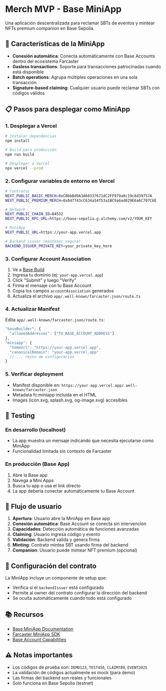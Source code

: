 # Merch MVP - Base MiniApp

Una aplicación descentralizada para reclamar SBTs de eventos y mintear NFTs premium companion en Base Sepolia.

## 🚀 Características de la MiniApp

- **Conexión automática**: Conecta automáticamente con Base Accounts dentro del ecosistema Farcaster
- **Gasless transactions**: Soporte para transacciones patrocinadas cuando está disponible
- **Batch operations**: Agrupa múltiples operaciones en una sola transacción
- **Signature-based claiming**: Cualquier usuario puede reclamar SBTs con códigos válidos

## 📋 Pasos para desplegar como MiniApp

### 1. Desplegar a Vercel
```bash
# Instalar dependencias
npm install

# Build para producción
npm run build

# Desplegar a Vercel
npx vercel --prod
```

### 2. Configurar variables de entorno en Vercel
```bash
# Contratos
NEXT_PUBLIC_BASIC_MERCH=0xC0bbBd9A3A68337671dC2FF979a8c19c8d39757A
NEXT_PUBLIC_PREMIUM_MERCH=0x047743cC634a54f53a1BC9a6ad029E6a6C707C6E

# Network
NEXT_PUBLIC_CHAIN_ID=84532
NEXT_PUBLIC_RPC_URL=https://base-sepolia.g.alchemy.com/v2/YOUR_KEY

# MiniApp
NEXT_PUBLIC_URL=https://your-app.vercel.app

# Backend issuer (mantener segura)
BACKEND_ISSUER_PRIVATE_KEY=your_private_key_here
```

### 3. Configurar Account Association

1. Ve a [Base Build](https://base.dev/preview?tab=account)
2. Ingresa tu dominio (ej: `your-app.vercel.app`)
3. Click "Submit" y luego "Verify"
4. Firma el mensaje con tu Base Account
5. Copia los campos `accountAssociation` generados
6. Actualiza el archivo `app/.well-known/farcaster.json/route.ts`

### 4. Actualizar Manifest

Edita `app/.well-known/farcaster.json/route.ts`:

```typescript
"baseBuilder": {
  "allowedAddresses": ["TU_BASE_ACCOUNT_ADDRESS"]
},
"miniapp": {
  "homeUrl": "https://your-app.vercel.app",
  "canonicalDomain": "your-app.vercel.app"
  // ... resto de configuración
}
```

### 5. Verificar deployment

- Manifest disponible en: `https://your-app.vercel.app/.well-known/farcaster.json`
- Metadata fc:miniapp incluida en el HTML
- Images (icon.svg, splash.svg, og-image.svg) accesibles

## 🧪 Testing

### En desarrollo (localhost)
- La app muestra un mensaje indicando que necesita ejecutarse como MiniApp
- Funcionalidad limitada sin contexto de Farcaster

### En producción (Base App)
1. Abre la Base app
2. Navega a Mini Apps
3. Busca tu app o usa el link directo
4. La app debería conectar automáticamente tu Base Account

## 📱 Flujo de usuario

1. **Apertura**: Usuario abre la MiniApp en Base app
2. **Conexión automática**: Base Account se conecta sin intervención
3. **Capacidades**: Detección automática de funciones avanzadas
4. **Claiming**: Usuario ingresa código y evento
5. **Validación**: Backend valida y genera firma
6. **Minting**: Contrato mintea SBT usando firma del backend
7. **Companion**: Usuario puede mintear NFT premium (opcional)

## 🔧 Configuración del contrato

La MiniApp incluye un componente de setup que:
- Verifica si el `backendIssuer` está configurado
- Permite al owner del contrato configurar la dirección del backend
- Se oculta automáticamente cuando todo está configurado

## 📚 Recursos

- [Base MiniApp Documentation](https://docs.base.org/mini-apps/)
- [Farcaster MiniApp SDK](https://docs.farcaster.xyz/mini-apps/)
- [Base Account Capabilities](https://docs.base.org/base-account/)

## ⚠️ Notas importantes

- Los códigos de prueba son: `DEMO123`, `TEST456`, `CLAIM789`, `EVENT2025`
- La validación de códigos actualmente es mock (para demo)
- Las firmas del backend son reales y funcionales
- Solo funciona en Base Sepolia (testnet)